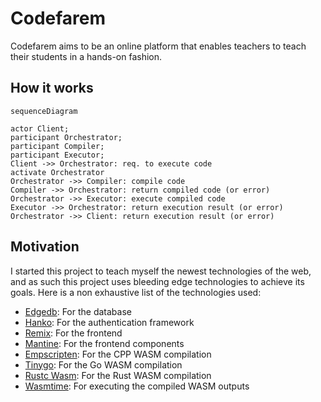 # Codefarem

Codefarem aims to be an online platform that enables teachers to teach their students in a
hands-on fashion.

## How it works

```mermaid
sequenceDiagram

actor Client;
participant Orchestrator;
participant Compiler;
participant Executor;
Client ->> Orchestrator: req. to execute code
activate Orchestrator
Orchestrator ->> Compiler: compile code
Compiler ->> Orchestrator: return compiled code (or error)
Orchestrator ->> Executor: execute compiled code
Executor ->> Orchestrator: return execution result (or error)
Orchestrator ->> Client: return execution result (or error)
```

## Motivation

I started this project to teach myself the newest technologies of the web, and as such this
project uses bleeding edge technologies to achieve its goals. Here is a non exhaustive list of
the technologies used:

- [Edgedb][edgedb]: For the database
- [Hanko][hanko]: For the authentication framework
- [Remix][remix]: For the frontend
- [Mantine][mantine]: For the frontend components
- [Empscripten][emscripten]: For the CPP WASM compilation
- [Tinygo][tinygo]: For the Go WASM compilation
- [Rustc Wasm][rustc-wasm32]: For the Rust WASM compilation
- [Wasmtime][wasmtime]: For executing the compiled WASM outputs

[edgedb]: https://edgedb.com
[hanko]: https://hanko.io
[remix]: https://remix.run
[mantine]: https://mantine.dev
[emscripten]: https://emscripten.org
[tinygo]: https://tinygo.org
[rustc-wasm32]: https://github.com/bytecodealliance/cargo-wasi
[wasmtime]: https://wasmtime.dev
